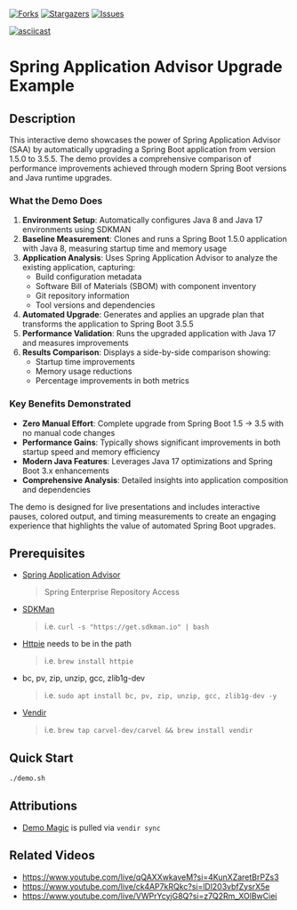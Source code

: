 [![Forks][forks-shield]][forks-url]
[![Stargazers][stars-shield]][stars-url]
[![Issues][issues-shield]][issues-url]

[![asciicast](https://asciinema.org/a/739198.svg)](https://asciinema.org/a/739198)

# Spring Application Advisor Upgrade Example

## Description

This interactive demo showcases the power of Spring Application Advisor (SAA) by automatically upgrading a Spring Boot application from version 1.5.0 to 3.5.5. The demo provides a comprehensive comparison of performance improvements achieved through modern Spring Boot versions and Java runtime upgrades.

### What the Demo Does

1. **Environment Setup**: Automatically configures Java 8 and Java 17 environments using SDKMAN
2. **Baseline Measurement**: Clones and runs a Spring Boot 1.5.0 application with Java 8, measuring startup time and memory usage
3. **Application Analysis**: Uses Spring Application Advisor to analyze the existing application, capturing:
   - Build configuration metadata
   - Software Bill of Materials (SBOM) with component inventory
   - Git repository information
   - Tool versions and dependencies
4. **Automated Upgrade**: Generates and applies an upgrade plan that transforms the application to Spring Boot 3.5.5
5. **Performance Validation**: Runs the upgraded application with Java 17 and measures improvements
6. **Results Comparison**: Displays a side-by-side comparison showing:
   - Startup time improvements
   - Memory usage reductions
   - Percentage improvements in both metrics

### Key Benefits Demonstrated

- **Zero Manual Effort**: Complete upgrade from Spring Boot 1.5 → 3.5 with no manual code changes
- **Performance Gains**: Typically shows significant improvements in both startup speed and memory efficiency
- **Modern Java Features**: Leverages Java 17 optimizations and Spring Boot 3.x enhancements
- **Comprehensive Analysis**: Detailed insights into application composition and dependencies

The demo is designed for live presentations and includes interactive pauses, colored output, and timing measurements to create an engaging experience that highlights the value of automated Spring Boot upgrades.

## Prerequisites
- [Spring Application Advisor](https://enterprise.spring.io/spring-application-advisor)
  > Spring Enterprise Repository Access
- [SDKMan](https://sdkman.io/install)
  > i.e. `curl -s "https://get.sdkman.io" | bash`
- [Httpie](https://httpie.io/) needs to be in the path
  > i.e. `brew install httpie`
- bc, pv, zip, unzip, gcc, zlib1g-dev
  > i.e. `sudo apt install bc, pv, zip, unzip, gcc, zlib1g-dev -y`
- [Vendir](https://carvel.dev/vendir/)
  > i.e. `brew tap carvel-dev/carvel && brew install vendir`

## Quick Start
```bash
./demo.sh
```

## Attributions
- [Demo Magic](https://github.com/paxtonhare/demo-magic) is pulled via `vendir sync`

## Related Videos

- https://www.youtube.com/live/qQAXXwkaveM?si=4KunXZaretBrPZs3
- https://www.youtube.com/live/ck4AP7kRQkc?si=lDl203vbfZysrX5e
- https://www.youtube.com/live/VWPrYcyjG8Q?si=z7Q2Rm_XOlBwCiei

<!-- MARKDOWN LINKS & IMAGES -->
<!-- https://www.markdownguide.org/basic-syntax/#reference-style-links -->
[forks-shield]: https://img.shields.io/github/forks/dashaun-tanzu/saa-hello-world-1-5-demo.svg?style=for-the-badge
[forks-url]: https://github.com/dashaun-tanzu/saa-hello-world-1-5-demo/forks
[stars-shield]: https://img.shields.io/github/stars/dashaun-tanzu/saa-hello-world-1-5-demo.svg?style=for-the-badge
[stars-url]: https://github.com/dashaun-tanzu/saa-hello-world-1-5-demo/stargazers
[issues-shield]: https://img.shields.io/github/issues/dashaun-tanzu/saa-hello-world-1-5-demo.svg?style=for-the-badge
[issues-url]: https://github.com/dashaun-tanzu/saa-hello-world-1-5-demo/issues
